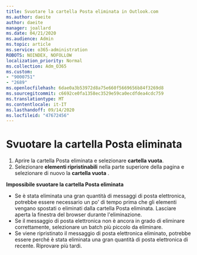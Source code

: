 ```yaml
---
title: Svuotare la cartella Posta eliminata in Outlook.com
ms.author: daeite
author: daeite
manager: joallard
ms.date: 04/21/2020
ms.audience: Admin
ms.topic: article
ms.service: o365-administration
ROBOTS: NOINDEX, NOFOLLOW
localization_priority: Normal
ms.collection: Adm_O365
ms.custom:
- "9000751"
- "2689"
ms.openlocfilehash: 6dae0a3b53972d8a75e660f5669656b84f3269d8
ms.sourcegitcommit: c6692ce0fa1358ec3529e59ca0ecdfdea4cdc759
ms.translationtype: MT
ms.contentlocale: it-IT
ms.lasthandoff: 09/14/2020
ms.locfileid: "47672456"
---
```

# <a name="empty-the-deleted-items-folder"></a>Svuotare la cartella Posta eliminata

1. Aprire la cartella Posta eliminata e selezionare **cartella vuota**.
2. Selezionare **elementi ripristinabili** nella parte superiore della pagina e selezionare di nuovo la **cartella vuota** .

**Impossibile svuotare la cartella Posta eliminata**

- Se è stata eliminata una gran quantità di messaggi di posta elettronica, potrebbe essere necessario un po' di tempo prima che gli elementi vengano spostati o eliminati dalla cartella Posta eliminata. Lasciare aperta la finestra del browser durante l'eliminazione.
- Se il messaggio di posta elettronica non è ancora in grado di eliminare correttamente, selezionare un batch più piccolo da eliminare.
- Se viene ripristinato il messaggio di posta elettronica eliminato, potrebbe essere perché è stata eliminata una gran quantità di posta elettronica di recente. Riprovare più tardi.